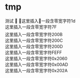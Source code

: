 # tmp
测试

这里插入一段含零宽字符1d  
这里插入一段含零宽字符7F  
这里插入​一段含零宽字符200B  
这里插入‌一段含零宽字符200C  
这里插入‍一段含零宽字符200D  
这里插入﻿一段含零宽字符FEFF  
这里插入⁠一段含零宽字符0x2060  
这里插入­一段含零宽字符0x00AD  
这里插入一段含零宽字符0x202A  


